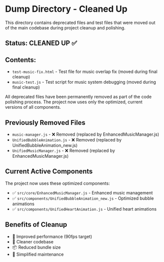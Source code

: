 # Dump Directory - Cleaned Up

This directory contains deprecated files and test files that were moved out of the main codebase during project cleanup and polishing.

## Status: CLEANED UP ✅

## Contents:
- `test-music-fix.html` - Test file for music overlap fix (moved during final cleanup)
- `music-test.js` - Test script for music system debugging (moved during final cleanup)

All deprecated files have been permanently removed as part of the code polishing process. The project now uses only the optimized, current versions of all components.

## Previously Removed Files

- `music-manager.js` - ❌ Removed (replaced by EnhancedMusicManager.js)
- `UnifiedBubbleAnimation.js` - ❌ Removed (replaced by UnifiedBubbleAnimation_new.js)
- `UnifiedMusicManager.js` - ❌ Removed (replaced by EnhancedMusicManager.js)

## Current Active Components

The project now uses these optimized components:
- ✅ `src/core/EnhancedMusicManager.js` - Enhanced music management
- ✅ `src/components/UnifiedBubbleAnimation_new.js` - Optimized bubble animations
- ✅ `src/components/UnifiedHeartAnimation.js` - Unified heart animations

## Benefits of Cleanup

- 🚀 Improved performance (90fps target)
- 🧹 Cleaner codebase
- 📦 Reduced bundle size
- 🔧 Simplified maintenance
